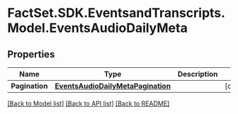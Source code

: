 # FactSet.SDK.EventsandTranscripts.Model.EventsAudioDailyMeta

## Properties

Name | Type | Description | Notes
------------ | ------------- | ------------- | -------------
**Pagination** | [**EventsAudioDailyMetaPagination**](EventsAudioDailyMetaPagination.md) |  | [optional] 

[[Back to Model list]](../README.md#documentation-for-models) [[Back to API list]](../README.md#documentation-for-api-endpoints) [[Back to README]](../README.md)

